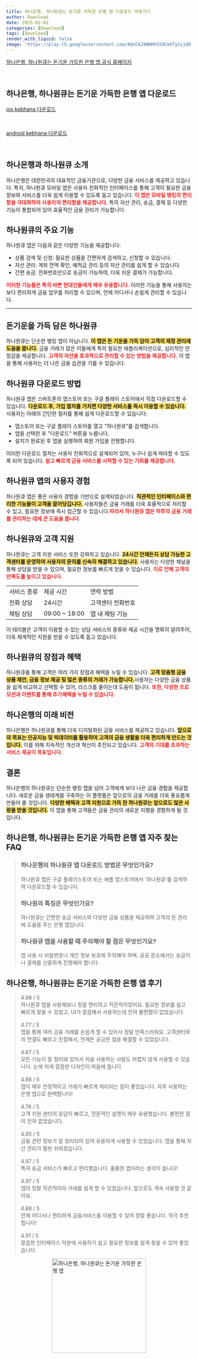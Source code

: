 ```yaml
---
title: 하나은행, 하나원큐는 돈기운 가득한 은행 앱 다운로드 바로가기
author: Download
date: 2025-02-01
categories: [Download]
tags: [Download]
render_with_liquid: false
image: 'https://play-lh.googleusercontent.com/8QnCb29NHMV5S9CmXTyCLj80-1XYVl6fLjwvau7PDEQTLTIcP7SwS9w1FAE_fM08cg=s256-rw'
---
```

<p><a class='click-button' title='하나은행, 하나원큐는 돈기운 가득한 은행 앱' href='https://www.kebhana.com/' rel='nofollow'>하나은행, 하나원큐는 돈기운 가득한 은행 앱 공식 홈페이지</a></p><br>
<h2 id='하나은행, 하나원큐는 돈기운 가득한 은행 앱_다운로드'>하나은행, 하나원큐는 돈기운 가득한 은행 앱 다운로드</h2>
<p><a class="click-button ios" title="kebhana 다운로드" href="https://apps.apple.com/kr/app/%ED%95%98%EB%82%98%EC%9D%80%ED%96%89-%ED%95%98%EB%82%98%EC%9B%90%ED%81%90%EB%8A%94-%EB%8F%88%EA%B8%B0%EC%9A%B4-%EA%B0%80%EB%93%9D%ED%95%9C-%EC%9D%80%ED%96%89-%EC%95%B1/id1362508015" rel="nofollow">ios kebhana 다운로드</a></p><br>
<p><a class="click-button android" title="kebhana 다운로드" href="https://play.google.comhttps://play.google.com/store/apps/details?id=com.kebhana.hanapush" rel="nofollow">android kebhana 다운로드</a></p><br>


<h2 id='하나은행과 하나원큐 소개'>하나은행과 하나원큐 소개</h2>

<p>하나은행은 대한민국의 대표적인 금융기관으로, 다양한 금융 서비스를 제공하고 있습니다. 특히, 하나원큐 모바일 앱은 사용자 친화적인 인터페이스를 통해 고객이 필요한 금융 정보와 서비스를 더욱 쉽게 이용할 수 있도록 돕고 있습니다. <b><span style="color: #ee2323;">이 앱은 모바일 뱅킹의 편리함을 극대화하여 사용자의 편리함을 제공합니다.</span></b> 특히 자산 관리, 송금, 결제 등 다양한 기능이 통합되어 있어 효율적인 금융 관리가 가능합니다.</p>

<h2 id='하나원큐의 주요 기능'>하나원큐의 주요 기능</h2>

<p>하나원큐 앱은 다음과 같은 다양한 기능을 제공합니다:</p>

<ul>
    <li>상품 검색 및 신청: 필요한 상품을 간편하게 검색하고, 신청할 수 있습니다.</li>
    <li>자산 관리: 계좌 잔액 확인, 예적금 관리 등의 자산 관리를 쉽게 할 수 있습니다.</li>
    <li>간편 송금: 전화번호만으로 송금이 가능하여, 더욱 쉬운 결제가 가능합니다.</li>
</ul>

<p><b><span style="color: #ee2323;">이러한 기능들은 특히 바쁜 현대인들에게 매우 유용합니다.</span></b> 이러한 기능을 통해 사용자는 보다 편리하게 금융 업무를 처리할 수 있으며, 언제 어디서나 손쉽게 관리할 수 있습니다.</p>

<hr />

<h2 id='돈기운을 가득 담은 하나원큐'>돈기운을 가득 담은 하나원큐</h2>

<p>하나원큐는 단순한 뱅킹 앱이 아닙니다. <b><span style="background-color: #ffe066;">이 앱은 돈 기운을 가득 담아 고객의 재정 관리에 도움을 줍니다.</span></b> 금융 거래가 많은 이들에게 특히 필요한 애플리케이션으로, 심리적인 안정감을 제공합니다. <b><span style="color: #ee2323;">고객의 자산을 효과적으로 관리할 수 있는 방법을 제공합니다.</span></b> 이 앱을 통해 사용자는 더 나은 금융 습관을 기를 수 있습니다.</p>

<h2 id='하나원큐 다운로드 방법'>하나원큐 다운로드 방법</h2>

<p>하나원큐 앱은 스마트폰의 앱스토어 또는 구글 플레이 스토어에서 직접 다운로드할 수 있습니다. <b><span style="background-color: #ffe066;">다운로드 후, 가입 절차를 거치면 다양한 서비스를 즉시 이용할 수 있습니다.</span></b> 사용자는 아래의 간단한 절차를 통해 쉽게 다운로드할 수 있습니다:</p>

<ul>
    <li>앱스토어 또는 구글 플레이 스토어를 열고 "하나원큐"를 검색합니다.</li>
    <li>앱을 선택한 후 "다운로드" 버튼을 누릅니다.</li>
    <li>설치가 완료된 후 앱을 실행하여 회원 가입을 진행합니다.</li>
</ul>

<p>이러한 다운로드 절차는 사용자 친화적으로 설계되어 있어, 누구나 쉽게 따라할 수 있도록 되어 있습니다. <b><span style="color: #ee2323;">쉽고 빠르게 금융 서비스를 시작할 수 있는 기회를 제공합니다.</span></b></p>

<h2 id='하나원큐 앱의 사용자 경험'>하나원큐 앱의 사용자 경험</h2>

<p>하나원큐 앱은 좋은 사용자 경험을 기반으로 설계되었습니다. <b><span style="background-color: #ffe066;">직관적인 인터페이스와 편리한 기능들이 고객을 끌어당깁니다.</span></b> 사용자들은 금융 거래를 더욱 효율적으로 처리할 수 있고, 필요한 정보에 즉시 접근할 수 있습니다.<b><span style="color: #ee2323;">따라서 하나원큐 앱은 하루의 금융 거래를 관리하는 데에 큰 도움을 줍니다.</span></b></p>

<h2 id='하나원큐와 고객 지원'>하나원큐와 고객 지원</h2>

<p>하나원큐는 고객 지원 서비스 또한 강화하고 있습니다. <b><span style="background-color: #ffe066;">24시간 언제든지 상담 가능한 고객센터를 운영하여 사용자의 문의를 신속히 해결하고 있습니다.</span></b> 사용자는 다양한 채널을 통해 상담을 받을 수 있으며, 필요한 정보를 빠르게 얻을 수 있습니다. <b><span style="color: #ee2323;">이로 인해 고객의 만족도를 높이고 있습니다.</span></b></p>

<table>
    <tr>
        <td>서비스 종류</td>
        <td>제공 시간</td>
        <td>연락 방법</td>
    </tr>
    <tr>
        <td>전화 상담</td>
        <td>24시간</td>
        <td>고객센터 전화번호</td>
    </tr>
    <tr>
        <td>채팅 상담</td>
        <td>09:00 ~ 18:00</td>
        <td>앱 내 채팅 기능</td>
    </tr>
</table>

<p>이 테이블은 고객이 이용할 수 있는 상담 서비스의 종류와 제공 시간을 명확히 알려주어, 더욱 체계적인 지원을 받을 수 있도록 돕고 있습니다.</p>

<h2 id='하나원큐의 장점과 혜택'>하나원큐의 장점과 혜택</h2>

<p>하나원큐를 통해 고객은 여러 가지 장점과 혜택을 누릴 수 있습니다. <b><span style="background-color: #ffe066;">고객 맞춤형 금융 상품 제안, 금융 정보 제공 및 많은 종류의 거래가 가능합니다.</span></b>사용자는 다양한 금융 상품을 쉽게 비교하고 선택할 수 있어, 리스크를 줄이는데 도움이 됩니다. <b><span style="color: #ee2323;">또한, 다양한 프로모션과 이벤트를 통해 추가혜택을 누릴 수 있습니다.</span></b></p>

<h2 id='하나은행의 미래 비전'>하나은행의 미래 비전</h2>

<p>하나은행은 하나원큐를 통해 더욱 디지털화된 금융 서비스를 제공하고 있습니다. <b><span style="background-color: #ffe066;">앞으로의 목표는 인공지능 및 빅데이터를 활용하여 고객의 금융 생활을 더욱 편리하게 만드는 것입니다.</span></b> 이를 위해 지속적인 개선과 혁신이 추진되고 있습니다. <b><span style="color: #ee2323;">고객의 기대를 초과하는 서비스 제공이 목표입니다.</span></b></p>

<h2 id='결론'>결론</h2>

<p>하나은행의 하나원큐는 단순한 뱅킹 앱을 넘어 고객에게 보다 나은 금융 경험을 제공합니다. 새로운 금융 생태계를 구축하는 이 플랫폼은 앞으로의 금융 거래를 더욱 풍요롭게 만들어 줄 것입니다. <b><span style="background-color: #ffe066;">다양한 혜택과 고객 지원으로 가득 찬 하나원큐는 앞으로도 많은 사랑을 받을 것입니다.</span></b> 이 앱을 통해 고객들은 금융 관리의 새로운 지평을 경험하게 될 것입니다.</p>


<h2 id='하나은행, 하나원큐는 돈기운 가득한 은행 앱_자주_찾는_FAQ'>하나은행, 하나원큐는 돈기운 가득한 은행 앱 자주 찾는 FAQ</h2>
<div itemscope="" itemtype="https://schema.org/FAQPage"> <blockquote> <div itemscope="" itemprop="mainEntity" itemtype="https://schema.org/Question"> <h3 itemprop="name">하나은행의 하나원큐 앱 다운로드 방법은 무엇인가요?</h3> <div itemscope="" itemprop="acceptedAnswer" itemtype="https://schema.org/Answer"> <span itemprop="text"> <p>하나원큐 앱은 구글 플레이스토어 또는 애플 앱스토어에서 '하나원큐'를 검색하여 다운로드할 수 있습니다.</p> </span> </div> </div> <div itemscope="" itemprop="mainEntity" itemtype="https://schema.org/Question"> <h3 itemprop="name">하나원의 특징은 무엇인가요?</h3> <div itemscope="" itemprop="acceptedAnswer" itemtype="https://schema.org/Answer"> <span itemprop="text"> <p>하나원큐는 간편한 송금 서비스와 다양한 금융 상품을 제공하여 고객의 돈 관리에 도움을 주는 은행 앱입니다.</p> </span> </div> </div> <div itemscope="" itemprop="mainEntity" itemtype="https://schema.org/Question"> <h3 itemprop="name">하나원큐 앱을 사용할 때 주의해야 할 점은 무엇인가요?</h3> <div itemscope="" itemprop="acceptedAnswer" itemtype="https://schema.org/Answer"> <span itemprop="text"> <p>앱 사용 시 비밀번호나 개인 정보 보호에 주의해야 하며, 공공 장소에서는 송금이나 결제를 신중하게 진행해야 합니다.</p> </span> </div> </div> </blockquote> </div>
<h2 id='하나은행, 하나원큐는 돈기운 가득한 은행 앱_후기'>하나은행, 하나원큐는 돈기운 가득한 은행 앱 후기</h2>
<div itemscope itemtype="https://schema.org/Product">
  <blockquote>
  <div itemprop="review" itemscope itemtype="https://schema.org/Review">
      <div itemprop="reviewRating" itemscope itemtype="https://schema.org/Rating"> <span itemprop="ratingValue">4.98</span> / <span itemprop="bestRating">5</span> </div>
      <span itemprop="reviewBody">하나원큐 앱을 사용해보니 정말 편리하고 직관적이었어요. 필요한 정보를 쉽고 빠르게 찾을 수 있었고, UI가 깔끔해서 사용하는데 전혀 불편함이 없었습니다.</span>
  </div>
  <br>
  <div itemprop="review" itemscope itemtype="https://schema.org/Review">
      <div itemprop="reviewRating" itemscope itemtype="https://schema.org/Rating"> <span itemprop="ratingValue">4.77</span> / <span itemprop="bestRating">5</span> </div>
      <span itemprop="reviewBody">앱을 통해 여러 금융 거래를 손쉽게 할 수 있어서 정말 만족스러워요. 고객센터와의 연결도 빠르고 친절해서, 언제든 궁금한 점을 해결할 수 있었습니다.</span>
  </div>
  <br>
  <div itemprop="review" itemscope itemtype="https://schema.org/Review">
      <div itemprop="reviewRating" itemscope itemtype="https://schema.org/Rating"> <span itemprop="ratingValue">4.87</span> / <span itemprop="bestRating">5</span> </div>
      <span itemprop="reviewBody">모든 기능이 잘 정리돼 있어서 처음 사용하는 사람도 어렵지 않게 사용할 수 있습니다. 눈에 띄게 깔끔한 디자인이 마음에 듭니다.</span>
  </div>
  <br>
  <div itemprop="review" itemscope itemtype="https://schema.org/Review">
      <div itemprop="reviewRating" itemscope itemtype="https://schema.org/Rating"> <span itemprop="ratingValue">4.88</span> / <span itemprop="bestRating">5</span> </div>
      <span itemprop="reviewBody">앱이 매우 안정적이고 거래가 빠르게 처리되는 점이 좋았습니다. 자주 사용하는 은행 앱으로 완벽합니다!</span>
  </div>
  <br>
  <div itemprop="review" itemscope itemtype="https://schema.org/Review">
      <div itemprop="reviewRating" itemscope itemtype="https://schema.org/Rating"> <span itemprop="ratingValue">4.76</span> / <span itemprop="bestRating">5</span> </div>
      <span itemprop="reviewBody">고객 지원 센터의 응답이 빠르고, 전문적인 설명이 매우 유용했습니다. 불편한 점이 전혀 없었습니다.</span>
  </div>
  <br>
  <div itemprop="review" itemscope itemtype="https://schema.org/Review">
      <div itemprop="reviewRating" itemscope itemtype="https://schema.org/Rating"> <span itemprop="ratingValue">4.95</span> / <span itemprop="bestRating">5</span> </div>
      <span itemprop="reviewBody">금융 관련 정보가 잘 정리되어 있어 유용하게 사용할 수 있었습니다. 앱을 통해 자산 관리가 훨씬 쉬워졌습니다.</span>
  </div>
  <br>
  <div itemprop="review" itemscope itemtype="https://schema.org/Review">
      <div itemprop="reviewRating" itemscope itemtype="https://schema.org/Rating"> <span itemprop="ratingValue">4.97</span> / <span itemprop="bestRating">5</span> </div>
      <span itemprop="reviewBody">특히 송금 서비스가 빠르고 편리했습니다. 훌륭한 앱이라는 생각이 듭니다!</span>
  </div>
  <br>
  <div itemprop="review" itemscope itemtype="https://schema.org/Review">
      <div itemprop="reviewRating" itemscope itemtype="https://schema.org/Rating"> <span itemprop="ratingValue">4.97</span> / <span itemprop="bestRating">5</span> </div>
      <span itemprop="reviewBody">앱이 정말 직관적이라 거래를 쉽게 할 수 있었습니다. 앞으로도 계속 사용할 것 같아요.</span>
  </div>
  <br>
  <div itemprop="review" itemscope itemtype="https://schema.org/Review">
      <div itemprop="reviewRating" itemscope itemtype="https://schema.org/Rating"> <span itemprop="ratingValue">4.88</span> / <span itemprop="bestRating">5</span> </div>
      <span itemprop="reviewBody">언제 어디서나 편리하게 금융서비스를 이용할 수 있어 정말 좋습니다. 적극 추천합니다!</span>
  </div>
  <br>
  <div itemprop="review" itemscope itemtype="https://schema.org/Review">
      <div itemprop="reviewRating" itemscope itemtype="https://schema.org/Rating"> <span itemprop="ratingValue">4.91</span> / <span itemprop="bestRating">5</span> </div>
      <span itemprop="reviewBody">깔끔한 인터페이스 덕분에 사용하기 쉽고 필요한 정보를 쉽게 찾을 수 있어 좋았습니다.</span>
  </div>
  </blockquote>
</div>
<figure class="image" style="display: flex; justify-content: center; align-items: center; margin: 0;"><img src="https://play-lh.googleusercontent.com/8QnCb29NHMV5S9CmXTyCLj80-1XYVl6fLjwvau7PDEQTLTIcP7SwS9w1FAE_fM08cg=s256-rw" alt="하나은행, 하나원큐는 돈기운 가득한 은행 앱" width="256" height="256" style="max-width: 100%; height: auto;"></figure>